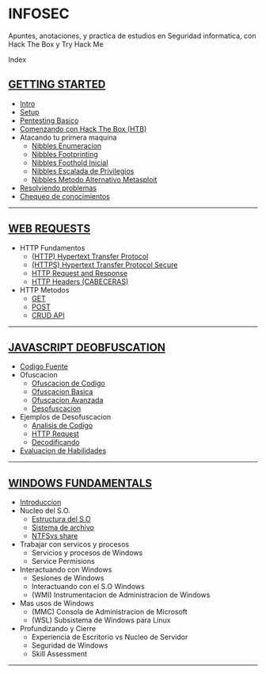 # INFOSEC
Apuntes, anotaciones, y practica de estudios en Seguridad informatica, con Hack The Box y Try Hack Me

Index

## [GETTING STARTED](https://github.com/jcca1992/INFOSEC/blob/HackTheBox/Getting%20Started/README.md)

+ [Intro](https://github.com/jcca1992/INFOSEC/blob/HackTheBox/Getting%20Started/Intro.md)
+ [Setup](https://github.com/jcca1992/INFOSEC/blob/HackTheBox/Getting%20Started/Setup.md)
+ [Pentesting Basico](https://github.com/jcca1992/INFOSEC/blob/HackTheBox/Getting%20Started/Pentesting-Basic.md)
+ [Comenzando con Hack The Box (HTB)](https://github.com/jcca1992/INFOSEC/blob/HackTheBox/Getting%20Started/Comenzando-HackTheBox(HTB).md)
+ Atacando tu primera maquina
    + [Nibbles Enumeracion](https://github.com/jcca1992/INFOSEC/blob/HackTheBox/Getting%20Started/Nibbles-enum.md)
    + [Nibbles Footprinting](https://github.com/jcca1992/INFOSEC/blob/HackTheBox/Getting%20Started/Nibbles-Web-Footprinting.md)
    + [Nibbles Foothold Inicial](https://github.com/jcca1992/INFOSEC/blob/HackTheBox/Getting%20Started/Nibbles-Foothold-Inicial.md)
    + [Nibbles Escalada de Privilegios](https://github.com/jcca1992/INFOSEC/blob/HackTheBox/Getting%20Started/Nibbles-Escalada-Privilegios.md)
    + [Nibbles Metodo Alternativo Metasploit](https://github.com/jcca1992/INFOSEC/blob/HackTheBox/Getting%20Started/Nibbles-Alternativo-Metaesploit.md)
+ [Resolviendo problemas](https://github.com/jcca1992/INFOSEC/blob/HackTheBox/Getting%20Started/Resolviendo-Problemas.md)
+ [Chequeo de conocimientos](https://github.com/jcca1992/INFOSEC/blob/HackTheBox/Getting%20Started/Knowledge-Check.md)
___

## [WEB REQUESTS](https://github.com/jcca1992/INFOSEC/blob/HackTheBox/Web%20Requests/README.md)

+ HTTP Fundamentos
    + [(HTTP) Hypertext Transfer Protocol](https://github.com/jcca1992/INFOSEC/blob/HackTheBox/Web%20Requests/Hypertext-Transfer-Protocol(HTTP).md)
    + [(HTTPS) Hypertext Transfer Protocol Secure](https://github.com/jcca1992/INFOSEC/blob/HackTheBox/Web%20Requests/Hypertext-Transfer-Protocol-Secure(HTTPS).md)
    + [HTTP Request and Response](https://github.com/jcca1992/INFOSEC/blob/HackTheBox/Web%20Requests/HTTP-Request-Response.md)
    + [HTTP Headers (CABECERAS)](https://github.com/jcca1992/INFOSEC/blob/HackTheBox/Web%20Requests/HTTP-Headers-md)
+ HTTP Metodos
    + [GET](https://github.com/jcca1992/INFOSEC/blob/HackTheBox/Web%20Requests/GET.md)
    + [POST](https://github.com/jcca1992/INFOSEC/blob/HackTheBox/Web%20Requests/POST.md)
    + [CRUD API](https://github.com/jcca1992/INFOSEC/blob/HackTheBox/Web%20Requests/CRUD-API.md)
___

## [JAVASCRIPT DEOBFUSCATION](https://github.com/jcca1992/INFOSEC/blob/HackTheBox/JavaScript%20Deobfuscation/README.md)

+ [Codigo Fuente](https://github.com/jcca1992/INFOSEC/blob/HackTheBox/JavaScript%20Deobfuscation/Codigo-Fuente.md)
+ Ofuscacion
    + [Ofuscacion de Codigo](https://github.com/jcca1992/INFOSEC/blob/HackTheBox/JavaScript%20Deobfuscation/Ofuscacion-Codigo.md)
    + [Ofuscacion Basica](https://github.com/jcca1992/INFOSEC/blob/HackTheBox/JavaScript%20Deobfuscation/Ofuscacion-Basica.md)
    + [Ofuscacion Avanzada](https://github.com/jcca1992/INFOSEC/blob/HackTheBox/JavaScript%20Deobfuscation/Ofuscacion-Avanzada.md)
    + [Desofuscacion](https://github.com/jcca1992/INFOSEC/blob/HackTheBox/JavaScript%20Deobfuscation/Desofuscacion.md)
+ Ejemplos de Desofuscacion
    + [Analisis de Codigo](https://github.com/jcca1992/INFOSEC/blob/HackTheBox/JavaScript%20Deobfuscation/Analisis-Codigo.md)
    + [HTTP Request](https://github.com/jcca1992/INFOSEC/blob/HackTheBox/JavaScript%20Deobfuscation/HTTP-Request.md)
    + [Decodificando](https://github.com/jcca1992/INFOSEC/blob/HackTheBox/JavaScript%20Deobfuscation/Decodificando.md)
+ [Evaluacion de Habilidades](https://github.com/jcca1992/INFOSEC/blob/HackTheBox/JavaScript%20Deobfuscation/Evaluacion-Habilidades.md)
___

## [WINDOWS FUNDAMENTALS](https://github.com/jcca1992/INFOSEC/blob/HackTheBox/Windows%20Fundamentals/README.md)

+ [Introduccion](https://github.com/jcca1992/INFOSEC/blob/HackTheBox/Windows%20Fundamentals/Intro-Windows.md)
+ Nucleo del S.O.
    + [Estructura del S.O](https://github.com/jcca1992/INFOSEC/blob/HackTheBox/Windows%20Fundamentals/Estructura-Del-SO.md)
    + [Sistema de archivo](https://github.com/jcca1992/INFOSEC/blob/HackTheBox/Windows%20Fundamentals/Sistema-De-Archivo.md)
    + [NTFSvs share](https://github.com/jcca1992/INFOSEC/blob/HackTheBox/Windows%20Fundamentals/NTFS-vs-Permisos-Compartidos.md)
+ Trabajar con servicos y procesos
    + Servicios y procesos de Windows
    + Service Permisions
+ Interactuando con Windows
    + Sesiones de Windows
    + Interactuando con el S.O Windows
    + (WMI) Instrumentacion de Administracion de Windows
+ Mas usos de Windows
    + (MMC) Consola de Administracion de Microsoft
    + (WSL) Subsistema de Windows para Linux
+ Profundizando y Cierre
    + Experiencia de Escritorio vs Nucleo de Servidor
    + Seguridad de Windows
    + Skill Assessment
___